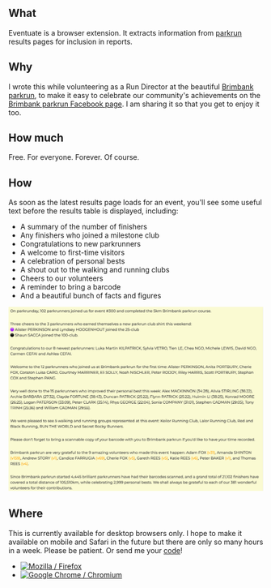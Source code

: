 ## What

Eventuate is a browser extension. It extracts information from [parkrun] results pages for inclusion in reports.

## Why

I wrote this while volunteering as a Run Director at the beautiful
[Brimbank parkrun], to make it easy to celebrate our community's achievements
on the [Brimbank parkrun Facebook page]. I am sharing it so that you get to
enjoy it too.

## How much

Free. For everyone. Forever. Of course.

## How

As soon as the latest results page loads for an event, you'll see some useful text before the results table is displayed, including:

- A summary of the number of finishers
- Any finishers who joined a milestone club
- Congratulations to new parkrunners
- A welcome to first-time visitors
- A celebration of personal bests
- A shout out to the walking and running clubs
- Cheers to our volunteers
- A reminder to bring a barcode
- And a beautiful bunch of facts and figures

![](screenshot.png)

## Where

This is currently available for desktop browsers only. I hope to make it available on mobile and Safari in the future but there are only so many hours in a week. Please be patient. Or send me your [code]!

- [![Mozilla / Firefox][mozilla-image]][Mozilla]
- [![Google Chrome / Chromium][chromewebstore-image]][Google Chrome]

<!-- Links -->
[Brimbank parkrun Facebook page]: https://www.facebook.com/brimbankparkrun
[Brimbank parkrun]: https://www.parkrun.com.au/brimbank/
[chromewebstore-image]: https://img.shields.io/chrome-web-store/v/dgkpaaeifngfeelldljpdlnmacdpceba?logo=chromewebstore
[code]: https://github.com/johnsyweb/eventuate
[Google Chrome]: https://chromewebstore.google.com/detail/eventuate/dgkpaaeifngfeelldljpdlnmacdpceba
[Mozilla]: https://addons.mozilla.org/firefox/addon/eventuate/ "Mozilla / Firefox"
[mozilla-image]: https://img.shields.io/amo/v/eventuate?logo=mozilla
[parkrun]: https://www.parkrun.com/
